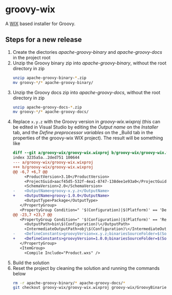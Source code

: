 # groovy-wix
A [WIX](https://wixtoolset.org/) based installer for Groovy.

## Steps for a new release
1. Create the diectories _apache-groovy-binary_ and _apache-groovy-docs_ in the project root
1. Unzip the Groovy binary zip into _apache-groovy-binary_, without the root directory in zip
   ```bash
   unzip apache-groovy-binary-*.zip
   mv groovy-*/* apache-groovy-binary/
   ```
1. Unzip the Groovy docs zip into _apache-groovy-docs_, without the root directory in zip
   ```bash
   unzip apache-groovy-docs-*.zip
   mv groovy-*/* apache-groovy-docs/
   ```
1. Replace `x.y.z` with the Groovy version in _groovy-wix.wixproj_
(this can be edited in Visual Studio by editing the _Output name_ on the _Installer_ tab,
and the _Define preprocessor variables_ on the _Build tab in the properties of the groovy-wix WIX project).
The result will be something like
   ```diff
   diff --git a/groovy-wix/groovy-wix.wixproj b/groovy-wix/groovy-wix.wixproj
   index 3235a5a..2ded751 100644
   --- a/groovy-wix/groovy-wix.wixproj
   +++ b/groovy-wix/groovy-wix.wixproj
   @@ -6,7 +6,7 @@
        <ProductVersion>3.10</ProductVersion>
        <ProjectGuid>aacf45d5-532f-4ea1-8747-138dee1e93a0</ProjectGuid>
        <SchemaVersion>2.0</SchemaVersion>
   -    <OutputName>groovy-x.y.z</OutputName>
   +    <OutputName>groovy-1.0.0</OutputName>
        <OutputType>Package</OutputType>
      </PropertyGroup>
      <PropertyGroup Condition=" '$(Configuration)|$(Platform)' == 'Debug|x86' ">
   @@ -23,7 +23,7 @@
      <PropertyGroup Condition=" '$(Configuration)|$(Platform)' == 'Release|x86' ">
        <OutputPath>bin\$(Configuration)\</OutputPath>
        <IntermediateOutputPath>obj\$(Configuration)\</IntermediateOutputPath>
   -    <DefineConstants>groovyVersion=x.y.z;binariesSourceFolder=$(SolutionDir)apache-groovy-binary;docsSourceFolder=$(SolutionDir)apache-groovy-docs</DefineConstants>
   +    <DefineConstants>groovyVersion=1.0.0;binariesSourceFolder=$(SolutionDir)apache-groovy-binary;docsSourceFolder=$(SolutionDir)apache-groovy-docs</DefineConstants>
      </PropertyGroup>
      <ItemGroup>
        <Compile Include="Product.wxs" />
   ```
1. Build the solution
1. Reset the project by cleaning the solution and running the commands below
   ```bash
   rm -r apache-groovy-binary/* apache-groovy-docs/*
   git checkout groovy-wix/groovy-wix.wixproj groovy-wix/GroovyBinaries.wsx groovy-wix/GroovyDocs.wsx
   ```
